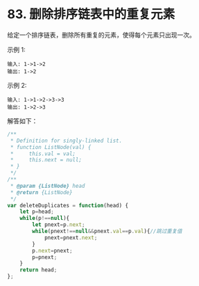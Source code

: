 #  83. 删除排序链表中的重复元素
给定一个排序链表，删除所有重复的元素，使得每个元素只出现一次。

示例 1:

    输入: 1->1->2
    输出: 1->2

示例 2:

    输入: 1->1->2->3->3
    输出: 1->2->3

解答如下：  
```javascript
/**
 * Definition for singly-linked list.
 * function ListNode(val) {
 *     this.val = val;
 *     this.next = null;
 * }
 */
/**
 * @param {ListNode} head
 * @return {ListNode}
 */
var deleteDuplicates = function(head) {
    let p=head;
    while(p!==null){
        let pnext=p.next;
        while(pnext!==null&&pnext.val==p.val){//跳过重复值
            pnext=pnext.next;
        }
        p.next=pnext;
        p=pnext;
    }
    return head;
};
```